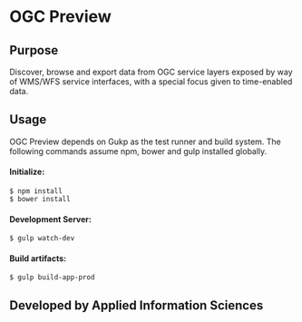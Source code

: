 # OGC Preview

## Purpose
Discover, browse and export data from OGC service layers exposed by way of WMS/WFS service interfaces, with a special focus given to time-enabled data.

## Usage
OGC Preview depends on Gukp as the test runner and build system. The following commands assume npm, bower and gulp installed globally.

#### Initialize:

    $ npm install
    $ bower install

#### Development Server:

    $ gulp watch-dev

#### Build artifacts:

    $ gulp build-app-prod

## Developed by Applied Information Sciences
